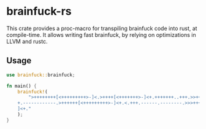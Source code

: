 # brainfuck-rs
This crate provides a proc-macro for transpiling brainfuck code into rust, at compile-time. It allows writing fast brainfuck, by relying on optimizations in LLVM and rustc.

## Usage

```rust
use brainfuck::brainfuck;

fn main() {
    brainfuck!(
        ">++++++++[<+++++++++>-]<.>++++[<+++++++>-]<+.+++++++..+++.>>++++++[<+++++++>-]<+
    +.------------.>++++++[<+++++++++>-]<+.<.+++.------.--------.>>>++++[<++++++++>-
    ]<+."
    );
}
```